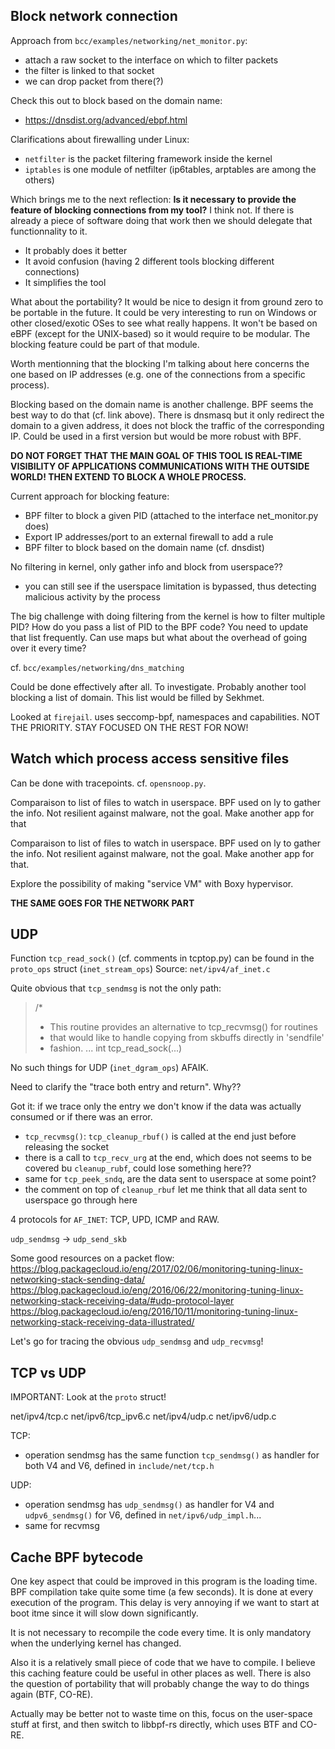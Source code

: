 Block network connection
------------------------

Approach from `bcc/examples/networking/net_monitor.py`:
* attach a raw socket to the interface on which to filter packets
* the filter is linked to that socket
* we can drop packet from there(?)

Check this out to block based on the domain name:
* https://dnsdist.org/advanced/ebpf.html

Clarifications about firewalling under Linux:
* `netfilter` is the packet filtering framework inside the kernel
* `iptables` is one module of netfilter (ip6tables, arptables are among the
others)

Which brings me to the next reflection: **Is it necessary to provide the feature
of blocking connections from my tool?**
I think not. If there is already a piece of software doing that work then we
should delegate that functionnality to it.
* It probably does it better
* It avoid confusion (having 2 different tools blocking different connections)
* It simplifies the tool

What about the portability? It would be nice to design it from ground zero to be
portable in the future. It could be very interesting to run on Windows or other
closed/exotic OSes to see what really happens. It won't be based on eBPF (except
for the UNIX-based) so it would require to be modular. The blocking feature
could be part of that module.

Worth mentionning that the blocking I'm talking about here concerns the one
based on IP addresses (e.g. one of the connections from a specific process).

Blocking based on the domain name is another challenge. BPF seems the best way
to do that (cf. link above). There is dnsmasq but it only redirect the domain
to a given address, it does not block the traffic of the corresponding IP. Could
be used in a first version but would be more robust with BPF.

**DO NOT FORGET THAT THE MAIN GOAL OF THIS TOOL IS REAL-TIME VISIBILITY OF
APPLICATIONS COMMUNICATIONS WITH THE OUTSIDE WORLD! THEN EXTEND TO BLOCK A WHOLE
PROCESS.**

Current approach for blocking feature:
* BPF filter to block a given PID (attached to the interface net_monitor.py
does)
* Export IP addresses/port to an external firewall to add a rule
* BPF filter to block based on the domain name (cf. dnsdist)

No filtering in kernel, only gather info and block from userspace??
* you can still see if the userspace limitation is bypassed, thus detecting
malicious activity by the process

The big challenge with doing filtering from the kernel is how to filter multiple
PID? How do you pass a list of PID to the BPF code? You need to update that list
frequently. Can use maps but what about the overhead of going over it every
time?

cf. `bcc/examples/networking/dns_matching`

Could be done effectively after all. To investigate. Probably another tool
blocking a list of domain. This list would be filled by Sekhmet.

Looked at `firejail`. uses seccomp-bpf, namespaces and capabilities. NOT THE
PRIORITY. STAY FOCUSED ON THE REST FOR NOW!


Watch which process access sensitive files
------------------------------------------

Can be done with tracepoints. cf. `opensnoop.py`.

Comparaison to list of files to watch in userspace. BPF used on ly to gather the
info. Not resilient against malware, not the goal. Make another app for that

Comparaison to list of files to watch in userspace. BPF used on ly to gather the
info. Not resilient against malware, not the goal. Make another app for that.

Explore the possibility of making "service VM" with Boxy hypervisor.

**THE SAME GOES FOR THE NETWORK PART**


UDP
---

Function `tcp_read_sock()` (cf. comments in tcptop.py) can be found in the
`proto_ops` struct (`inet_stream_ops`)
Source: `net/ipv4/af_inet.c`

Quite obvious that `tcp_sendmsg` is not the only path:
> /*
>  * This routine provides an alternative to tcp_recvmsg() for routines
>  * that would like to handle copying from skbuffs directly in 'sendfile'
>  * fashion.
> ...
> int tcp_read_sock(...)

No such things for UDP (`inet_dgram_ops`) AFAIK.

Need to clarify the "trace both entry and return". Why??

Got it: if we trace only the entry we don't know if the data was actually
consumed or if there was an error.

* `tcp_recvmsg()`: `tcp_cleanup_rbuf()` is called at the end just before
releasing the socket
* there is a call to `tcp_recv_urg` at the end, which does not seems to be
covered bu `cleanup_rubf`, could lose something here??
* same for `tcp_peek_sndq`, are the data sent to userspace at some point?
* the comment on top of `cleanup_rbuf` let me think that all data sent to
userspace go through here

4 protocols for `AF_INET`: TCP, UPD, ICMP and RAW.

`udp_sendmsg` -> `udp_send_skb`

Some good resources on a packet flow:
https://blog.packagecloud.io/eng/2017/02/06/monitoring-tuning-linux-networking-stack-sending-data/
https://blog.packagecloud.io/eng/2016/06/22/monitoring-tuning-linux-networking-stack-receiving-data/#udp-protocol-layer
https://blog.packagecloud.io/eng/2016/10/11/monitoring-tuning-linux-networking-stack-receiving-data-illustrated/

Let's go for tracing the obvious `udp_sendmsg` and  `udp_recvmsg`!


TCP vs UDP
----------

IMPORTANT: Look at the `proto` struct!

net/ipv4/tcp.c
net/ipv6/tcp_ipv6.c
net/ipv4/udp.c
net/ipv6/udp.c

TCP:
* operation sendmsg has the same function `tcp_sendmsg()` as handler for both
V4 and V6, defined in `include/net/tcp.h`

UDP:
* operation sendmsg has `udp_sendmsg()` as handler for V4 and `udpv6_sendmsg()`
for V6, defined in `net/ipv6/udp_impl.h`...
* same for recvmsg


Cache BPF bytecode
------------------

One key aspect that could be improved in this program is the loading time. BPF
compilation take quite some time (a few seconds). It is done at every execution
of the program. This delay is very annoying if we want to start at boot itme
since it will slow down significantly.

It is not necessary to recompile the code every time. It is only mandatory when
the underlying kernel has changed.

Also it is a relatively small piece of code that we have to compile. I believe
this caching feature could be useful in other places as well. There is also the
question of portability that will probably change the way to do things again
(BTF, CO-RE).

Actually may be better not to waste time on this, focus on the user-space stuff
at first, and then switch to libbpf-rs directly, which uses BTF and CO-RE.
